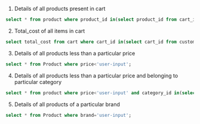 1. Details of all products present in cart

```sql
select * from product where product_id in(select product_id from cart_item where (cart_id in (select cart_id from customer where username = 'user-input')));
```

2. Total_cost of all items in cart 

```sql
select total_cost from cart where cart_id in(select cart_id from customer where username = 'user-input');
```

3. Details of all products less than a particular price

```sql	
select * from Product where price<'user-input';
```

4. Details of all products less than a particular price and belonging to particular category

```sql
select * from product where price<'user-input' and category_id in(select category_id from category where category_name='user-input');
```

5. Details of all products of a particular brand

```sql
select * from Product where brand='user-input';
```


